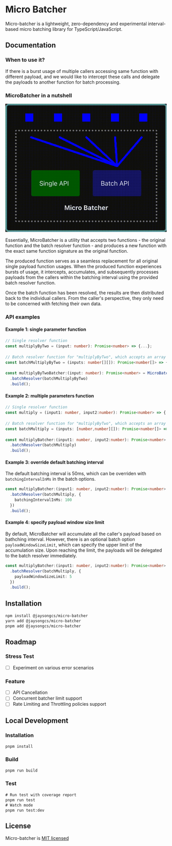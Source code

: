 # Micro Batcher

Micro-batcher is a lightweight, zero-dependency and experimental interval-based micro batching library for TypeScript/JavaScript.

## Documentation

### When to use it?

If there is a burst usage of multiple callers accessing same function with different payload, and we would like to intercept these calls and delegate the payloads to another function for batch processing.

### MicroBatcher in a nutshell

![micro batcher demo](./gif/demo.gif)

Essentially, MicroBatcher is a utility that accepts two functions - the original function and the batch resolver function - and produces a new function with the exact same function signature as the original function.

The produced function serves as a seamless replacement for all original single payload function usages. When the produced function experiences bursts of usage, it intercepts, accumulates, and subsequently processes payloads from the callers within the batching interval using the provided batch resolver function.

Once the batch function has been resolved, the results are then distributed back to the individual callers. From the caller's perspective, they only need to be concerned with fetching their own data.

### API examples

#### Example 1: single parameter function

```typescript
// Single resolver function
const multiplyByTwo = (input: number): Promise<number> => {...};

// Batch resolver function for "multiplyByTwo", which accepts an array of multiplyByTwo's parameter
const batchMultiplyByTwo = (inputs: number[][]): Promise<number[]> => {...};

const multiplyByTwoBatcher:(input: number): Promise<number> = MicroBatcher<number, number>(multiplyByTwo)
  .batchResolver(batchMultiplyByTwo)
  .build();
```

#### Example 2: multiple parameters function

```typescript
// Single resolver function
const multiply = (input1: number, input2:number): Promise<number> => {...}

// Batch resolver function for "multiplyByTwo", which accepts an array of multiplyByTwo's parameter
const batchMultiply = (inputs: [number,number][]): Promise<number[]> => {...};

const multiplyBatcher:(input1: number, input2:number): Promise<number> = MicroBatcher<[number,number], number>(multiply)
  .batchResolver(batchMultiply)
  .build();
```

#### Example 3: override default batching interval

The default batching interval is 50ms, which can be overriden with `batchingIntervalInMs` in the batch options.

```typescript
const multiplyBatcher:(input1: number, input2:number): Promise<number> = MicroBatcher<[number,number], number>(multiply)
  .batchResolver(batchMultiply, {
    batchingIntervalInMs: 100
  })
  .build();
```

#### Example 4: specify payload window size limit

By default, MicroBatcher will accumulate all the caller's payload based on bathching interval. However, there is an optional batch option `payloadWindowSizeLimit`, which can specify the upper limit of the accumulation size. Upon reaching the limit, the payloads will be delegated to the batch resolver immediately.

```typescript
const multiplyBatcher:(input1: number, input2:number): Promise<number> = MicroBatcher<[number,number], number>(multiply)
  .batchResolver(batchMultiply, {
    payloadWindowSizeLimit: 5
  })
  .build();
```

## Installation

```shell
npm install @jaysongcs/micro-batcher
yarn add @jaysongcs/micro-batcher
pnpm add @jaysongcs/micro-batcher
```

## Roadmap

### Stress Test

- [ ] Experiment on various error scenarios

### Feature

- [ ] API Cancellation
- [ ] Concurrent batcher limit support
- [ ] Rate Limiting and Throttling policies support

## Local Development

### Installation

```shell
pnpm install
```

### Build

```shell
pnpm run build
```

### Test

```shell
# Run test with coverage report
pnpm run test
# Watch mode
pnpm run test:dev
```

## License

Micro-batcher is [MIT licensed](./LICENSE)
